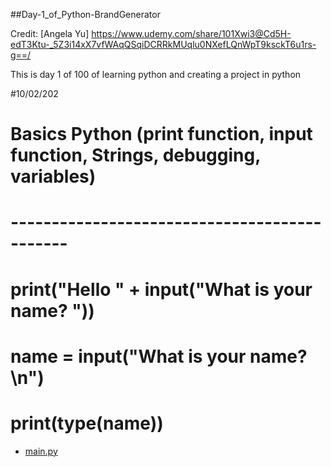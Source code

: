 ##Day-1_of_Python-BrandGenerator

Credit: [Angela Yu] https://www.udemy.com/share/101Xwi3@Cd5H-edT3Ktu-_5Z3i14xX7vfWAqQSqiDCRRkMUqlu0NXefLQnWpT9ksckT6u1rs-g==/

This is day 1 of 100 of learning python and creating a project in python

#10/02/202

# Basics Python (print function, input function, Strings, debugging, variables)
# ---------------------------------------------

# print("Hello " + input("What is your name? "))

# name = input("What is your name?\n")

# print(type(name))

- [main.py]()